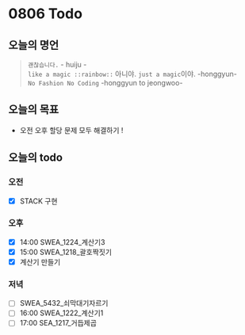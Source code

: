 # 0806 Todo

## 오늘의 명언
> `괜찮습니다.` - huiju - <br>
> `like a magic ::rainbow::` 아니야. `just a magic`이야. -honggyun- <br>
> `No Fashion No Coding` -honggyun to jeongwoo-


## 오늘의 목표
* 오전 오후 할당 문제 모두 해결하기 !

## 오늘의 todo

### 오전
- [X] STACK 구현

### 오후
- [X] 14:00 SWEA_1224_계산기3
- [X] 15:00 SWEA_1218_괄호짝짓기
- [X] 계산기 만들기

### 저녁
- [ ] SWEA_5432_쇠막대기자르기
- [ ] 16:00 SWEA_1222_계산기1
- [ ] 17:00 SEA_1217_거듭제곱
